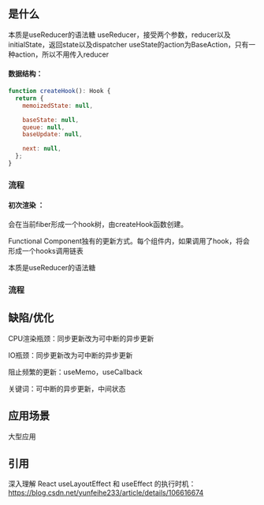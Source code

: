 ## <a id="whatis">是什么</a>

本质是useReducer的语法糖
useReducer，接受两个参数，reducer以及initialState，返回state以及dispatcher
useState的action为BaseAction，只有一种action，所以不用传入reducer




#### 数据结构：

```js
function createHook(): Hook {
  return {
    memoizedState: null,

    baseState: null,
    queue: null,
    baseUpdate: null,

    next: null,
  };
}
```

### 流程

#### 初次渲染 ：
会在当前fiber形成一个hook树，由createHook函数创建。

Functional Component独有的更新方式。每个组件内，如果调用了hook，将会形成一个hooks调用链表

本质是useReducer的语法糖

### 流程

## <a id="issue">缺陷/优化</a>

CPU渲染瓶颈：同步更新改为可中断的异步更新

IO瓶颈：同步更新改为可中断的异步更新

阻止频繁的更新：useMemo，useCallback

关键词：可中断的异步更新，中间状态

## <a id="scenario">应用场景</a>

大型应用

## <a id="reference">引用</a>

深入理解 React useLayoutEffect 和 useEffect 的执行时机：https://blog.csdn.net/yunfeihe233/article/details/106616674

